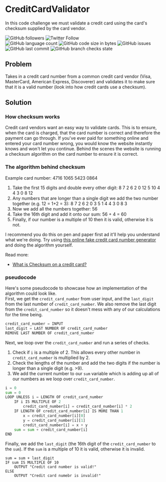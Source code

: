 # CreditCardValidator
In this code challenge we must validate a credit card using the card's checksum supplied by the card vendor.

![GitHub followers](https://img.shields.io/github/followers/hrszpuk?style=social)
![Twitter Follow](https://img.shields.io/twitter/follow/hrszpuk?style=social)
<br>
![GitHub language count](https://img.shields.io/github/languages/count/CodingChallengesBooklet/CreditCardValidator?style=for-the-badge)
![GitHub code size in bytes](https://img.shields.io/github/languages/code-size/CodingChallengesBooklet/CreditCardValidator?style=for-the-badge)
![GitHub issues](https://img.shields.io/github/issues/CodingChallengesBooklet/CreditCardValidator?style=for-the-badge)
![GitHub last commit](https://img.shields.io/github/last-commit/CodingChallengesBooklet/CreditCardValidator?style=for-the-badge)
![GitHub branch checks state](https://img.shields.io/github/checks-status/CodingChallengesBooklet/CreditCardValidator/main?style=for-the-badge)

## Problem
Takes in a credit card number from a common credit card vendor (Visa, MasterCard, American Express, Discoverer) and validates it to make sure that it is a valid number (look into how credit cards use a checksum).

## Solution

### How checksum works
Credit card vendors want an easy way to validate cards. This is to ensure, when the card is charged, that the card number is correct and therefore the payment can go through. If you've ever paid for something online and entered your card number wrong, you would know the website instantly knows and won't let you continue. Behind the scenes the website is running a checksum algorithm on the card number to ensure it is correct.

### The algorithm behind checksum
Example card number: 4716 1065 5423 0864

1. Take the first 15 digits and double every other digit: 8 7 2 6 2 0 12 5 10 4 4 3 0 8 12 
2. Any numbers that are longer than a single digit we add the two number together (e.g. 12 = 1+2 = 3): 8 7 2 6 2 0 3 5 1 4 4 3 0 8 3
3. Now we add all the numbers together: 56
4. Take the 16th digit and add it onto our sum: 56 + 4 = 60
5. Finally, if our number is a multiple of 10 then it is valid, otherwise it is not.

I recommend you do this on pen and paper first ad it'll help you understand what we're doing.
Try using [this online fake credit card number generator](https://www.creditcardvalidator.org/generator) and doing the algorithm yourself.

Read more:
- [What is Checksum on a credit card?](https://www.sapling.com/7966257/checksum-credit-card)

### pseudocode 
Here's some pseudocode to showcase how an implementation of the algorithm could look like.
<br>
First, we get the `credit_card_number` from user input, and the `last_digit` from the last number of `credit_card_number`.
We also remove the last digit from the `credit_card_number` so it doesn't mess with any of our calculations for the time being.
```python
credit_card_number = INPUT
last_digit = LAST NUMBER OF credit_card_number
REMOVE LAST NUMBER OF credit_card_number
```

Next, we loop over the `credit_card_number` and run a series of checks.
1. Check if `i` is a multiple of 2. This allows every other number in `credit_card_number` is multiplied by 2.
2. Check the lengths of the number and add the two digits if the number is longer than a single digit (e.g. >9).
3. We add the current number to our `sum` variable which is adding up all of our numbers as we loop over `credit_card_number`.
```python
i = 0
sum = 0
LOOP UNLESS i = LENGTH OF credit_card_number
    IF i IS MULTIPLE OF 2
        credit_card_number[i] = credit_card_number[i] * 2
    IF LENGTH OF credit_card_number[i] IS MORE THAN 1
        x = credit_card_number[i][0]
        y = credit_card_number[i][1]
        credit_card_number[i] = x + y
    sum = sum + credit_card_number[i]
END
```

Finally, we add the `last_digit` (the 16th digit of the `credit_card_number` to the `sum`).
If the `sum` is a multiple of 10 it is valid, otherwise it is invalid.
```
sum = sum + last_digit
IF sum IS MULTIPLE OF 10
    OUTPUT "Credit card number is valid!"
ELSE
    OUTPUT "Credit card numebr is invalid!"
```
